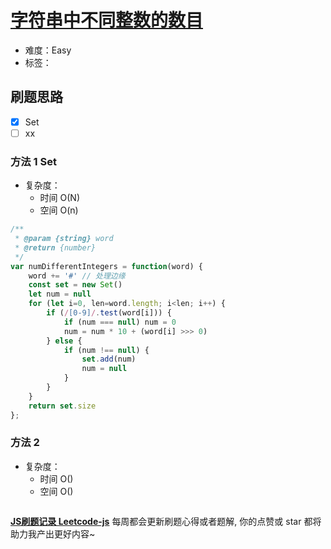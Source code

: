 # [字符串中不同整数的数目](https://leetcode-cn.com/problems/number-of-different-integers-in-a-string/)

- 难度：Easy
- 标签：

## 刷题思路

- [x] Set
- [ ] xx

### 方法 1 Set

- 复杂度：
    - 时间 O(N)
    - 空间 O(n)

``` js
/**
 * @param {string} word
 * @return {number}
 */
var numDifferentIntegers = function(word) {
    word += '#' // 处理边缘
    const set = new Set()
    let num = null
    for (let i=0, len=word.length; i<len; i++) {
        if (/[0-9]/.test(word[i])) {
            if (num === null) num = 0
            num = num * 10 + (word[i] >>> 0)
        } else {
            if (num !== null) {
                set.add(num)
                num = null
            }
        }
    }
    return set.size
};
```

### 方法 2

- 复杂度：
    - 时间 O()
    - 空间 O()

``` js

```

**[JS刷题记录 Leetcode-js](https://github.com/Nodreame/leetcode-js)** 每周都会更新刷题心得或者题解, 你的点赞或 star 都将助力我产出更好内容~
